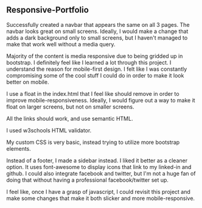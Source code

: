 ## Responsive-Portfolio
 
Successfully created a navbar that appears the same on all 3 pages. The navbar looks great on small screens. Ideally, I would make a change that adds a dark background only to small screens, but I haven't managed to make that work well without a media query.
 
Majority of the content is media responsive due to being gridded up in bootstrap. I definitely feel like I learned a lot through this project. I understand the reason for mobile-first design. I felt like I was constantly compromising some of the cool stuff I could do in order to make it look better on mobile.
 
I use a float in the index.html that I feel like should remove in order to improve mobile-responsiveness. Ideally, I would figure out a way to make it float on larger screens, but not on smaller screens.
 
All the links should work, and use semantic HTML.
 
I used w3schools HTML validator.
 
My custom CSS is very basic, instead trying to utilize more bootstrap elements.
 
Instead of a footer, I made a sidebar instead. I liked it better as a cleaner option. It uses font-awesome to display icons that link to my linked-in and github. I could also integrate facebook and twitter, but I'm not a huge fan of doing that without having a professional facebook/twitter set up. 
 
I feel like, once I have a grasp of javascript, I could revisit this project and make some changes that make it both slicker and more mobile-responsive.

